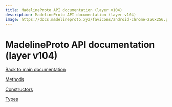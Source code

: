 ```yaml
---
title: MadelineProto API documentation (layer v104)
description: MadelineProto API documentation (layer v104)
image: https://docs.madelineproto.xyz/favicons/android-chrome-256x256.png
---
```

# MadelineProto API documentation (layer v104)  

[Back to main documentation](..)  


[Methods](methods/)

[Constructors](constructors/)

[Types](types/)